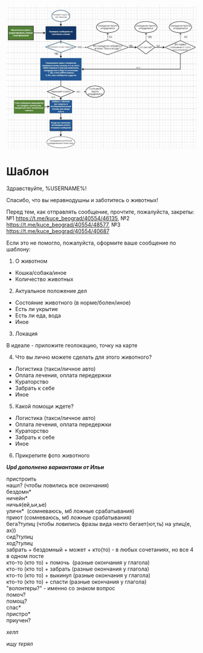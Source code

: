 ![img.png](img.png)

# <t><b>Шаблон</b><br></t>

Здравствуйте, %USERNAME%!

Спасибо, что вы неравнодушны и заботитесь о животных!

Перед тем, как отправлять сообщение, прочтите, пожалуйста, закрепы:
№1 https://t.me/kuce_beograd/40554/46135,
№2 https://t.me/kuce_beograd/40554/48577,
№3 https://t.me/kuce_beograd/40554/40687

Если это не помогло, пожалуйста, оформите ваше сообщение по шаблону:

1. О животном

* Кошка/собака/иное
* Количество животных

2. Актуальное положение дел

* Состояние животного (в норме/болен/иное)
* Есть ли укрытие
* Есть ли еда, вода
* Иное

3. Локация

В идеале - приложите геолокацию, точку на карте

4. Что вы лично можете сделать для этого животного?

* Логистика (такси/личное авто)
* Оплата лечения, оплата передержки
* Кураторство
* Забрать к себе
* Иное

5. Какой помощи ждете?

* Логистика (такси/личное авто)
* Оплата лечения, оплата передержки
* Кураторство
* Забрать к себе
* Иное

6. Прикрепите фото животного



**_Upd дополнено вариантами от Ильи_**

пристроить<br>
нашл? (чтобы ловились все окончания)<br>
бездомн*<br>
ничейн*<br>
ничья(ей,ьи,ье)<br>
уличн*  (сомневаюсь, мб ложные срабатывания)<br>
приют (сомневаюсь, мб ложные срабатывания)<br>
бега?т*улиц* (чтобы ловились фразы вида некто бегает(ют,ть) на улиц(е, ах))<br>
сид?т*улиц*<br>
ход?т*улиц*<br>
забрать + бездомный + может + кто(то) - в любых сочетаниях, но все 4 в одном посте<br>
кто-то (кто то) + помочь  (разные окончания у глагола)<br>
кто-то (кто то) + забрать (разные окончания у глагола)<br>
кто-то (кто то) + выкинул (разные окончания у глагола)<br>
кто-то (кто то) + спасти (разные окончания у глагола)<br>
"волонтеры?" - именно со знаком вопрос<br>
помоч?<br>
помощ?<br>
спас*<br>
пристро*<br>
приучен?<br>

*хелп*

ищу
*терял*